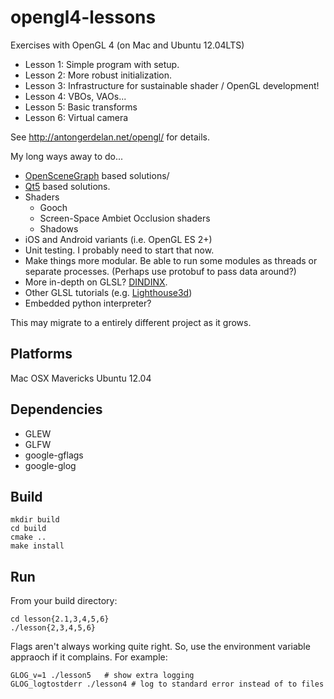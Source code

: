 opengl4-lessons
===============

Exercises with OpenGL 4 (on Mac and Ubuntu 12.04LTS)

* Lesson 1: Simple program with setup.
* Lesson 2: More robust initialization.
* Lesson 3: Infrastructure for sustainable shader / OpenGL development! 
* Lesson 4: VBOs, VAOs...
* Lesson 5: Basic transforms
* Lesson 6: Virtual camera

See http://antongerdelan.net/opengl/ for details.

My long ways away to do...

* [OpenSceneGraph](http://www.openscenegraph.org/) based solutions/
* [Qt5](http://qt-project.org/wiki/Qt_5.0) based solutions.
* Shaders
  * Gooch
  * Screen-Space Ambiet Occlusion shaders
  * Shadows
* iOS and Android variants (i.e. OpenGL ES 2+)
* Unit testing. I probably need to start that now.
* Make things more modular. Be able to run some modules as threads or separate processes. (Perhaps use protobuf to pass data around?)
* More in-depth on GLSL? [DINDINX](http://dindinx.net/OpenGL/index.php?menu=exemples&submenu=shaders).
* Other GLSL tutorials (e.g. [Lighthouse3d](http://www.lighthouse3d.com/))
* Embedded python interpreter? 

This may migrate to a entirely different project as it grows.

Platforms
---------

Mac OSX Mavericks
Ubuntu 12.04

Dependencies
------------

* GLEW
* GLFW
* google-gflags
* google-glog

Build
-----

    mkdir build
    cd build
    cmake ..
    make install

Run
---

From your build directory: 

    cd lesson{2.1,3,4,5,6}
    ./lesson{2,3,4,5,6}
    
Flags aren't always working quite right. So, use the environment variable appraoch if it complains. For example: 

    GLOG_v=1 ./lesson5   # show extra logging
    GLOG_logtostderr ./lesson4 # log to standard error instead of to files
